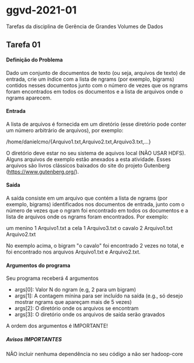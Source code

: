 # ggvd-2021-01
Tarefas da disciplina de Gerência de Grandes Volumes de Dados

## Tarefa 01
#### Definição do Problema

Dado um conjunto de documentos de texto (ou seja, arquivos de texto) de entrada, crie um índice com a lista de ngrams (por exemplo, bigrams) contidos nesses documentos junto com o número de vezes que os ngrams foram encontrados em todos os documentos e a lista de arquivos onde o ngrams aparecem.

#### Entrada

A lista de arquivos é fornecida em um diretório (esse diretório pode conter um número arbitrário de arquivos), por exemplo:

/home/danielcmo/{Arquivo1.txt,Arquivo2.txt,Arquivo3.txt,...}

O diretório deve estar no seu sistema de aquivos local (NÃO USAR HDFS). Alguns arquivos de exemplo estão anexados a esta atividade. Esses arquivos são livros clássicos baixados do site do projeto Gutenberg (https://www.gutenberg.org/).

#### Saída

A saída consiste em um arquivo que contém a lista de ngrams (por exemplo, bigrams) identificados nos documentos de entrada, junto com o número de vezes que o ngram foi encontrado em todos os documentos e a lista de arquivos onde os ngrams foram encontrados. Por exemplo:

um menino 1 Arquivo1.txt
a cela 1 Arquivo3.txt
o cavalo 2 Arquivo1.txt Arquivo2.txt

No exemplo acima, o bigram "o cavalo" foi encontrado 2 vezes no total, e foi encontrado nos arquivos Arquivo1.txt e Arquivo2.txt.

#### Argumentos do  programa

Seu programa receberá 4 argumentos

- args[0]: Valor N do ngram (e.g, 2 para um bigram)
- args[1]: A contagem mínina para ser incluído na saída (e.g., só desejo mostrar ngrams que apareçam mais de 5 vezes)
- args[2]: O diretório onde os arquivos se encontram
- args[3]: O diretório onde os arquivos de saída serão gravados

A ordem dos argumentos é IMPORTANTE!

##### Avisos IMPORTANTES

NÃO incluir nenhuma dependência no seu código a não ser hadoop-core